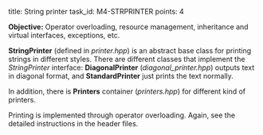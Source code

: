 title: String printer
task_id: M4-STRPRINTER
points: 4


**Objective:** Operator overloading, resource management, inheritance
and virtual interfaces, exceptions, etc.

**StringPrinter** (defined in *printer.hpp*) is an abstract base class
for printing strings in different styles. There are different classes
that implement the *StringPrinter* interface: **DiagonalPrinter**
(*diagonal_printer.hpp*) outputs text in diagonal format, and
**StandardPrinter** just prints the text normally.

In addition, there is **Printers** container (*printers.hpp*) for
different kind of printers.

Printing is implemented through operator overloading. Again, see the
detailed instructions in the header files.
